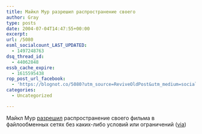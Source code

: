 ```yaml
---
title: Майкл Мур разрешил распространение своего
author: Gray
type: posts
date: 2004-07-04T14:47:55+00:00
excerpt:
url: /5080
esml_socialcount_LAST_UPDATED:
  - 1497248763
dsq_thread_id:
  - 44062848
essb_cache_expire:
  - 1615595438
rop_post_url_facebook:
  - 'https://blognot.co/5080?utm_source=ReviveOldPost&utm_medium=social&utm_campaign=ReviveOldPost'
categories:
  - Uncategorized

---
```








Майкл Мур <a href="http://www.sundayherald.com/43167" target="_blank">разрешил</a> распространение своего фильма в файлообменных сетях без каких-либо условий или ограничений (<a href="http://slashdot.org/article.pl?sid=04/07/04/140240" target="_blank">via</a>)